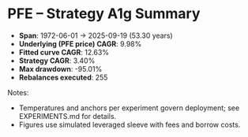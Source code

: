 # PFE – Strategy A1g Summary

- **Span**: 1972-06-01 → 2025-09-19 (53.30 years)
- **Underlying (PFE price) CAGR**: 9.98%
- **Fitted curve CAGR**: 12.63%
- **Strategy CAGR**: 3.40%
- **Max drawdown**: -95.01%
- **Rebalances executed**: 255

Notes:

- Temperatures and anchors per experiment govern deployment; see EXPERIMENTS.md for details.
- Figures use simulated leveraged sleeve with fees and borrow costs.
